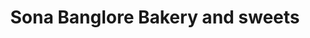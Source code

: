 ---
title: "Sona Banglore Bakery and sweets"
url: /suryapet/sona-banglore-bakery-and-sweets/
shop: bakery
---